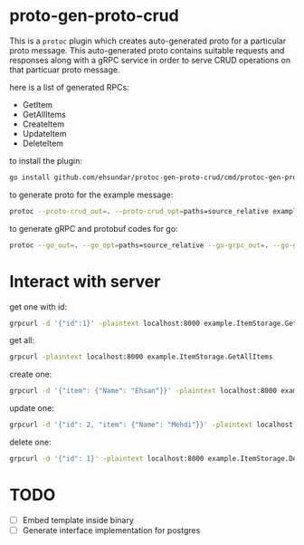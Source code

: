 # proto-gen-proto-crud

This is a `protoc` plugin which creates auto-generated proto for a particular proto message. This auto-generated proto contains suitable requests and responses along with a gRPC service in order to serve CRUD operations on that particuar proto message.

here is a list of generated RPCs:

- GetItem
- GetAllItems
- CreateItem
- UpdateItem
- DeleteItem

to install the plugin:

```bash
go install github.com/ehsundar/protoc-gen-proto-crud/cmd/protoc-gen-proto-crud
```

to generate proto for the example message:

```bash
protoc --proto-crud_out=. --proto-crud_opt=paths=source_relative example/item.proto
```

to generate gRPC and protobuf codes for go:

```bash
protoc --go_out=. --go_opt=paths=source_relative --go-grpc_out=. --go-grpc_opt=paths=source_relative example/*.proto
```

# Interact with server

get one with id:

```bash
grpcurl -d '{"id":1}' -plaintext localhost:8000 example.ItemStorage.GetItem
```

get all:

```bash
grpcurl -plaintext localhost:8000 example.ItemStorage.GetAllItems
```

create one:

```bash
grpcurl -d '{"item": {"Name": "Ehsan"}}' -plaintext localhost:8000 example.ItemStorage.CreateItem
```

update one:

```bash
grpcurl -d '{"id": 2, "item": {"Name": "Mehdi"}}' -plaintext localhost:8000 example.ItemStorage.UpdateItem
```

delete one:

```bash
grpcurl -d '{"id": 1}' -plaintext localhost:8000 example.ItemStorage.DeleteItem
```



# TODO

- [ ] Embed template inside binary
- [ ] Generate interface implementation for postgres
